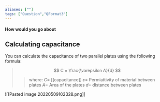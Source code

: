 ```yaml
---
aliases: [""]
tags: ["Question","QFormat3"]
---
```


#### How would you go about
## Calculating capacitance
You can calculate the capacitance of two parallel plates using the following formula:
> $$ C = \frac{\varepsilon A}{d} $$ 
>> where:
>> $C=$ [[capacitance]]
>> $\varepsilon=$ Permiattivity of material between plates
>> $A=$ Area of the plates
>> $d=$ distance between plates

 
 ![[Pasted image 20220509102328.png]]